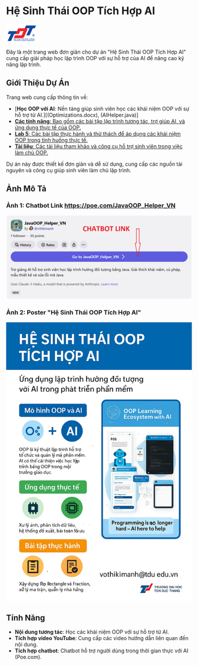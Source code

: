 # Hệ Sinh Thái OOP Tích Hợp AI

![Logo Trường Đại học Tôn Đức Thắng](logo-tdtu.png)

Đây là một trang web đơn giản cho dự án "Hệ Sinh Thái OOP Tích Hợp AI" cung cấp giải pháp học lập trình OOP với sự hỗ trợ của AI để nâng cao kỹ năng lập trình.

## Giới Thiệu Dự Án

Trang web cung cấp thông tin về:
- [**Học OOP với AI**: Nền tảng giúp sinh viên học các khái niệm OOP với sự hỗ trợ từ AI.][(Optimizations.docx), (AIHelper.java)]
- [**Các tính năng**: Bao gồm các bài tập lập trình tương tác, trợ giúp AI, và ứng dụng thực tế của OOP.](Th%E1%BB%B1c%20t%E1%BA%BF.docx)
- [**Lab 5**: Các bài tập thực hành và thử thách để áp dụng các khái niệm OOP trong tình huống thực tế.](Lab5.pdf)
- [**Tài liệu**: Các tài liệu tham khảo và công cụ hỗ trợ sinh viên trong việc làm chủ OOP.](https://vothikimanh1007.github.io/OOP/)

Dự án này được thiết kế đơn giản và dễ sử dụng, cung cấp các nguồn tài nguyên và công cụ giúp sinh viên làm chủ lập trình.

## Ảnh Mô Tả
### **Ảnh 1: Chatbot Link** https://poe.com/JavaOOP_Helper_VN
![Chatbot Link](linkCB.png)
### **Ảnh 2: Poster "Hệ Sinh Thái OOP Tích Hợp AI"**
![Poster](Vertical.jpg)



## Tính Năng

- **Nội dung tương tác**: Học các khái niệm OOP với sự hỗ trợ từ AI.
- **Tích hợp video YouTube**: Cung cấp các video hướng dẫn liên quan đến nội dung.
- **Tích hợp chatbot**: Chatbot hỗ trợ người dùng trong thời gian thực với AI (Poe.com).
